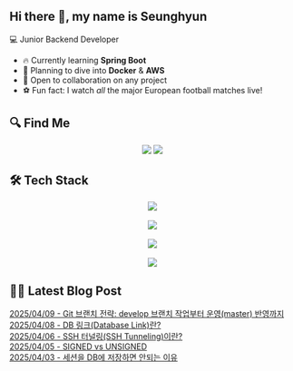 

## Hi there 👋, my name is Seunghyun

💻 Junior Backend Developer

- 🔥 Currently learning **Spring Boot**
- 🌊 Planning to dive into **Docker** & **AWS**
- 🤝 Open to collaboration on any project
- ⚽ Fun fact: I watch *all* the major European football matches live!

## 🔍 Find Me

<p align="center">
  <a href="https://winn-dev.tistory.com/"><img src="https://img.shields.io/badge/Tech Blog-000000?style=for-the-badge&logo=tistory&logoColor=white&link=https://winn-dev.tistory.com/"/></a>
  <a href="mailto:tmdgus8779@gmail.com"><img src="https://img.shields.io/badge/Gmail-d14836?style=for-the-badge&logo=Gmail&logoColor=white&link=mailto:tmdgus8779@gmail.com"/></a>
</p>

## 🛠️ Tech Stack

<div align="center">
  <img src="https://go-skill-icons.vercel.app/api/icons?i=html,css,bootstrap,js,jquery" />
</div>
&nbsp;
<div align="center">
  <img src="https://go-skill-icons.vercel.app/api/icons?i=py,java,flask,spring,mysql" />
</div>
&nbsp;
<div align="center">
  <img src="https://skillicons.dev/icons?i=docker,git,github,ubuntu" />
</div>
&nbsp;
<div align="center">
  <img src="https://go-skill-icons.vercel.app/api/icons?i=dbeaver,eclipse,idea,vscode,vim" />
</div>

## ✍🏻 Latest Blog Post

[2025/04/09 - Git 브랜치 전략: develop 브랜치 작업부터 운영(master) 반영까지](https://winn-dev.tistory.com/entry/Git-%EB%B8%8C%EB%9E%9C%EC%B9%98-%EC%A0%84%EB%9E%B5-develop-%EB%B8%8C%EB%9E%9C%EC%B9%98-%EC%9E%91%EC%97%85%EB%B6%80%ED%84%B0-%EC%9A%B4%EC%98%81master-%EB%B0%98%EC%98%81%EA%B9%8C%EC%A7%80) <br/>
[2025/04/08 - DB 링크(Database Link)란?](https://winn-dev.tistory.com/entry/DB-%EB%A7%81%ED%81%ACDatabase-Link%EB%9E%80) <br/>
[2025/04/06 - SSH 터널링(SSH Tunneling)이란?](https://winn-dev.tistory.com/entry/SSH-%ED%84%B0%EB%84%90%EB%A7%81SSH-Tunneling%EC%9D%B4%EB%9E%80) <br/>
[2025/04/05 - SIGNED vs UNSIGNED](https://winn-dev.tistory.com/entry/SIGNED-vs-UNSIGNED) <br/>
[2025/04/03 - 세션을 DB에 저장하면 안되는 이유](https://winn-dev.tistory.com/entry/%EC%84%B8%EC%85%98%EC%9D%84-DB%EC%97%90-%EC%A0%80%EC%9E%A5%ED%95%98%EB%A9%B4-%EC%95%88%EB%90%98%EB%8A%94-%EC%9D%B4%EC%9C%A0) <br/>
